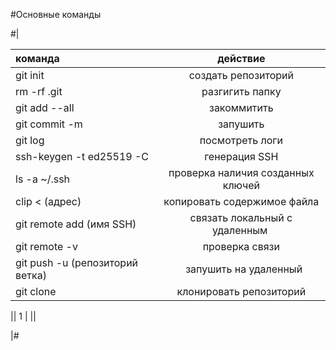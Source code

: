 #Основные команды


#|

| команда | действие |
|:--------|:---------:|
| git init | создать репозиторий |
| rm -rf .git | разгигить папку |
| git add --all | закоммитить |
| git commit -m | запушить |
| git log | посмотреть логи |
| ssh-keygen -t ed25519 -C | генерация SSH |
| ls -a ~/.ssh | проверка наличия созданных ключей |
| clip  < (адрес) | копировать содержимое файла |
| git remote add (имя SSH) | связать локальный с удаленным  |
| git remote -v | проверка связи |
| git push -u (репозиторий ветка) |  запушить на удаленный |
| git clone | клонировать репозиторий |

|| 1 | ||

|#
